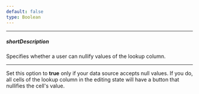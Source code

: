 ```yaml
---
default: false
type: Boolean
---
```

---
##### shortDescription
Specifies whether a user can nullify values of the lookup column.

---
Set this option to **true** only if your data source accepts null values. If you do, all cells of the lookup column in the editing state will have a button that nullifies the cell's value.